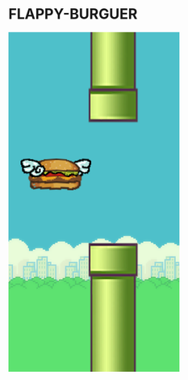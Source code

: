 # FLAPPY-BURGUER
![alt text](https://github.com/andrebluz/FLAPPY-BURGUER/blob/master/android/flappyburguer.png?raw=true?raw=true)
